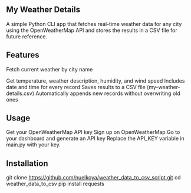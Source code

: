 My Weather Details
------------------------------------------------------------------------------------
A simple Python CLI app that fetches real-time weather data for any city using the OpenWeatherMap API and stores the results in a CSV file for future reference.


Features
------------------------------------------------------------------------------------
Fetch current weather by city name

Get temperature, weather description, humidity, and wind speed
Includes date and time for every record
Saves results to a CSV file (my-weather-details.csv)
Automatically appends new records without overwriting old ones


Usage
------------------------------------------------------------------------------------
Get your OpenWeatherMap API key
Sign up on OpenWeatherMap
Go to your dashboard and generate an API key
Replace the API_KEY variable in main.py with your key.


Installation
------------------------------------------------------------------------------------
git clone https://github.com/nuelkoya/weather_data_to_csv_script.git
cd weather_data_to_csv
pip install requests

